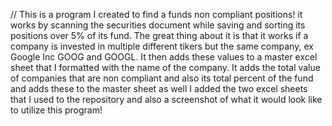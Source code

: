 // This is a program I created to find a funds non compliant positions! it works by scanning the securities document while saving and sorting its positions over 5% of its 
fund. The great thing about it is that it works if a company is invested in multiple different tikers but the same company, ex Google Inc GOOG and GOOGL. It then 
adds these values to a master excel sheet that I formatted with the name of the company. It adds the total value of 
companies that are non compliant and also its total percent of the fund and adds these to the master sheet as well
I added the two excel sheets that I used to the repository and also a screenshot of what it would look like
to utilize this program!
